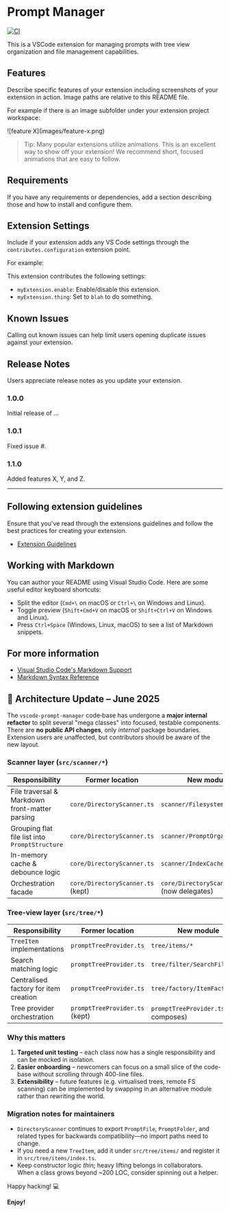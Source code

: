 # Prompt Manager

[![CI](https://github.com/yourusername/prompt-manager/workflows/CI/badge.svg)](https://github.com/yourusername/prompt-manager/actions)

This is a VSCode extension for managing prompts with tree view organization and file management capabilities.

## Features

Describe specific features of your extension including screenshots of your extension in action. Image paths are relative to this README file.

For example if there is an image subfolder under your extension project workspace:

\!\[feature X\]\(images/feature-x.png\)

> Tip: Many popular extensions utilize animations. This is an excellent way to show off your extension! We recommend short, focused animations that are easy to follow.

## Requirements

If you have any requirements or dependencies, add a section describing those and how to install and configure them.

## Extension Settings

Include if your extension adds any VS Code settings through the `contributes.configuration` extension point.

For example:

This extension contributes the following settings:

- `myExtension.enable`: Enable/disable this extension.
- `myExtension.thing`: Set to `blah` to do something.

## Known Issues

Calling out known issues can help limit users opening duplicate issues against your extension.

## Release Notes

Users appreciate release notes as you update your extension.

### 1.0.0

Initial release of ...

### 1.0.1

Fixed issue #.

### 1.1.0

Added features X, Y, and Z.

---

## Following extension guidelines

Ensure that you've read through the extensions guidelines and follow the best practices for creating your extension.

- [Extension Guidelines](https://code.visualstudio.com/api/references/extension-guidelines)

## Working with Markdown

You can author your README using Visual Studio Code. Here are some useful editor keyboard shortcuts:

- Split the editor (`Cmd+\` on macOS or `Ctrl+\` on Windows and Linux).
- Toggle preview (`Shift+Cmd+V` on macOS or `Shift+Ctrl+V` on Windows and Linux).
- Press `Ctrl+Space` (Windows, Linux, macOS) to see a list of Markdown snippets.

## For more information

- [Visual Studio Code's Markdown Support](http://code.visualstudio.com/docs/languages/markdown)
- [Markdown Syntax Reference](https://help.github.com/articles/markdown-basics/)

## 📁 Architecture Update – June 2025

The `vscode-prompt-manager` code‐base has undergone a **major internal refactor** to split several "mega classes" into focused, testable components.  
There are **no public API changes**, only _internal_ package boundaries. Extension users are unaffected, but contributors should be aware of the new layout.

### Scanner layer (`src/scanner/*`)

| Responsibility                                 | Former location                   | New module                                 |
| ---------------------------------------------- | --------------------------------- | ------------------------------------------ |
| File traversal & Markdown front-matter parsing | `core/DirectoryScanner.ts`        | `scanner/FilesystemWalker.ts`              |
| Grouping flat file list into `PromptStructure` | `core/DirectoryScanner.ts`        | `scanner/PromptOrganizer.ts`               |
| In-memory cache & debounce logic               | `core/DirectoryScanner.ts`        | `scanner/IndexCache.ts`                    |
| Orchestration facade                           | `core/DirectoryScanner.ts` (kept) | `core/DirectoryScanner.ts` (now delegates) |

### Tree-view layer (`src/tree/*`)

| Responsibility                        | Former location                | New module                             |
| ------------------------------------- | ------------------------------ | -------------------------------------- |
| `TreeItem` implementations            | `promptTreeProvider.ts`        | `tree/items/*`                         |
| Search matching logic                 | `promptTreeProvider.ts`        | `tree/filter/SearchFilter.ts`          |
| Centralised factory for item creation | `promptTreeProvider.ts`        | `tree/factory/ItemFactory.ts`          |
| Tree provider orchestration           | `promptTreeProvider.ts` (kept) | `promptTreeProvider.ts` (now composes) |

### Why this matters

1. **Targeted unit testing** – each class now has a single responsibility and can be mocked in isolation.
2. **Easier onboarding** – newcomers can focus on a small slice of the code-base without scrolling through 400-line files.
3. **Extensibility** – future features (e.g. virtualised trees, remote FS scanning) can be implemented by swapping in an alternative module rather than rewriting the world.

### Migration notes for maintainers

- `DirectoryScanner` continues to export `PromptFile`, `PromptFolder`, and related types for backwards compatibility—no import paths need to change.
- If you need a new `TreeItem`, add it under `src/tree/items/` and register it in `src/tree/items/index.ts`.
- Keep constructor logic _thin_; heavy lifting belongs in collaborators.  
  When a class grows beyond ~200 LOC, consider spinning out a helper.

Happy hacking! 💻

**Enjoy!**
